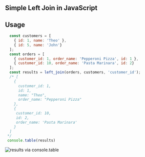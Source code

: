 ## Simple Left Join in JavaScript

## Usage
```javascript
  const customers = [
    { id: 1, name: 'Theo' }, 
    { id: 5, name: 'John'}
  ];
  const orders = [
    { customer_id: 1, order_name: 'Pepperoni Pizza', id: 1 }, 
    { customer_id: 10, order_name: 'Pasta Marinara', id: 2}
  ];
  const results = left_join(orders, customers, 'customer_id');
  /* [
    {
      customer_id: 1,
      id: 1,
      name: "Theo",
      order_name: "Pepperoni Pizza"
    },
    {
     customer_id: 10,
     id: 2, 
     order_name: 'Pasta Marinara' 
    }
  ]
 */
 console.table(results)
```
![results via console.table](https://raw.githubusercontent.com/andersontr15/left_join/blob/master/Screen%20Shot%202018-07-22%20at%2011.51.02%20AM.png)
